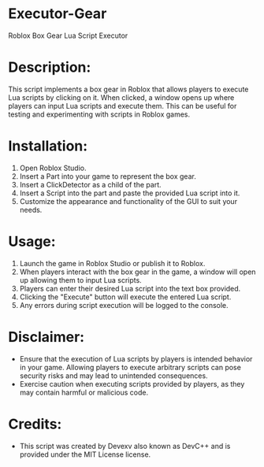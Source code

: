 # Executor-Gear

Roblox Box Gear Lua Script Executor

# Description:
This script implements a box gear in Roblox that allows players to execute Lua scripts by clicking on it. When clicked, a window opens up where players can input Lua scripts and execute them. This can be useful for testing and experimenting with scripts in Roblox games.

# Installation:
1. Open Roblox Studio.
2. Insert a Part into your game to represent the box gear.
3. Insert a ClickDetector as a child of the part.
4. Insert a Script into the part and paste the provided Lua script into it.
5. Customize the appearance and functionality of the GUI to suit your needs.

 # Usage:
1. Launch the game in Roblox Studio or publish it to Roblox.
2. When players interact with the box gear in the game, a window will open up allowing them to input Lua scripts.
3. Players can enter their desired Lua script into the text box provided.
4. Clicking the "Execute" button will execute the entered Lua script.
5. Any errors during script execution will be logged to the console.

# Disclaimer:
- Ensure that the execution of Lua scripts by players is intended behavior in your game. Allowing players to execute arbitrary scripts can pose security risks and may lead to unintended consequences.
- Exercise caution when executing scripts provided by players, as they may contain harmful or malicious code.

# Credits:
- This script was created by Devexv also known as DevC++ and is provided under the MIT License license.
